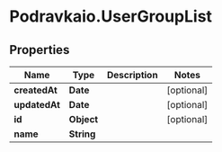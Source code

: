 # Podravkaio.UserGroupList

## Properties
Name | Type | Description | Notes
------------ | ------------- | ------------- | -------------
**createdAt** | **Date** |  | [optional] 
**updatedAt** | **Date** |  | [optional] 
**id** | **Object** |  | [optional] 
**name** | **String** |  | 


